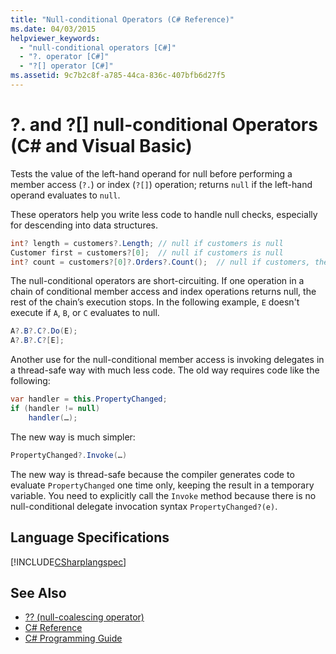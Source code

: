 ```yaml
---
title: "Null-conditional Operators (C# Reference)"
ms.date: 04/03/2015
helpviewer_keywords: 
  - "null-conditional operators [C#]"
  - "?. operator [C#]"
  - "?[] operator [C#]"
ms.assetid: 9c7b2c8f-a785-44ca-836c-407bfb6d27f5
---
```

# ?. and ?[] null-conditional Operators (C# and Visual Basic)
Tests the value of the left-hand operand for null before performing a member access (`?.`) or index (`?[]`) operation; returns `null` if the left-hand operand evaluates to `null`. 

These operators help you write less code to handle null checks, especially for descending into data structures.  
  
```csharp  
int? length = customers?.Length; // null if customers is null   
Customer first = customers?[0];  // null if customers is null  
int? count = customers?[0]?.Orders?.Count();  // null if customers, the first customer, or Orders is null  
```  
  
 The null-conditional operators are short-circuiting.  If one operation in a chain of conditional member access and index operations returns null, the rest of the chain’s execution stops.  In the following example, `E` doesn't execute if `A`, `B`, or `C` evaluates to null.
  
```csharp
A?.B?.C?.Do(E);
A?.B?.C?[E];
```

 Another use for the null-conditional member access is invoking delegates in a thread-safe way with much less code.  The old way requires code like the following:  
  
```csharp  
var handler = this.PropertyChanged;  
if (handler != null)  
    handler(…);
```  
  
  
 The new way is much simpler:  
  
```csharp
PropertyChanged?.Invoke(…)  
```  

 The new way is thread-safe because the compiler generates code to evaluate `PropertyChanged` one time only, keeping the result in a temporary variable. You need to explicitly call the `Invoke` method because there is no null-conditional delegate invocation syntax `PropertyChanged?(e)`.  
  
## Language Specifications  
 [!INCLUDE[CSharplangspec](~/includes/csharplangspec-md.md)]  
  
## See Also

- [?? (null-coalescing operator)](null-coalescing-operator.md)  
- [C# Reference](../../../csharp/language-reference/index.md)  
- [C# Programming Guide](../../../csharp/programming-guide/index.md)  
